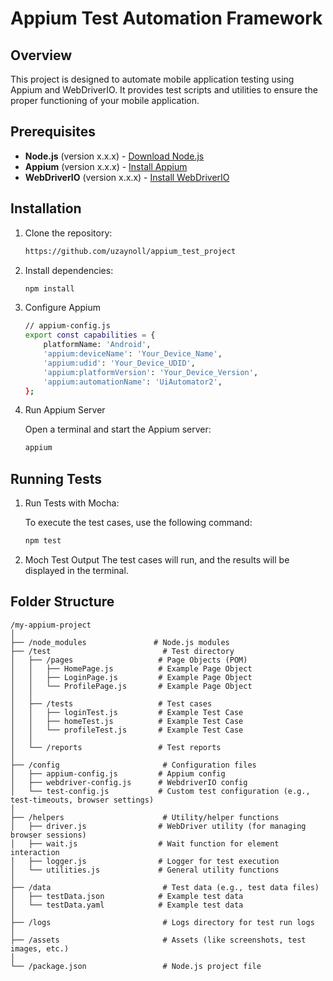 # Appium Test Automation Framework

## Overview
This project is designed to automate mobile application testing using Appium and WebDriverIO. It provides test scripts and utilities to ensure the proper functioning of your mobile application.

## Prerequisites
- **Node.js** (version x.x.x) - [Download Node.js](https://nodejs.org/)
- **Appium** (version x.x.x) - [Install Appium](https://www.npmjs.com/package/appium)
- **WebDriverIO** (version x.x.x) - [Install WebDriverIO](https://www.npmjs.com/package/webdriverio)

## Installation
1. Clone the repository:
   ```bash
   https://github.com/uzaynoll/appium_test_project
2. Install dependencies:
    ```bash
    npm install
3. Configure Appium
    ```bash
    // appium-config.js
    export const capabilities = {
        platformName: 'Android',
        'appium:deviceName': 'Your_Device_Name',
        'appium:udid': 'Your_Device_UDID',
        'appium:platformVersion': 'Your_Device_Version',
        'appium:automationName': 'UiAutomator2',
    };
4. Run Appium Server

    Open a terminal and start the Appium server:
    ```bash
    appium

## Running Tests
1. Run Tests with Mocha: 

    To execute the test cases, use the following command:

    ```bash
    npm test    
2. Moch Test Output
The test cases will run, and the results will be displayed in the terminal.

## Folder Structure
 ```
 /my-appium-project
│
├── /node_modules               # Node.js modules
├── /test                         # Test directory
│   ├── /pages                   # Page Objects (POM)
│   │   ├── HomePage.js          # Example Page Object
│   │   ├── LoginPage.js         # Example Page Object
│   │   └── ProfilePage.js       # Example Page Object
│   │
│   ├── /tests                   # Test cases
│   │   ├── loginTest.js         # Example Test Case
│   │   ├── homeTest.js          # Example Test Case
│   │   └── profileTest.js       # Example Test Case
│   │
│   └── /reports                 # Test reports
│
├── /config                       # Configuration files
│   ├── appium-config.js         # Appium config
│   ├── webdriver-config.js      # WebdriverIO config
│   └── test-config.js           # Custom test configuration (e.g., test-timeouts, browser settings)
│
├── /helpers                      # Utility/helper functions
│   ├── driver.js                # WebDriver utility (for managing browser sessions)
│   ├── wait.js                  # Wait function for element interaction
│   ├── logger.js                # Logger for test execution
│   └── utilities.js             # General utility functions
│
├── /data                         # Test data (e.g., test data files)
│   ├── testData.json            # Example test data
│   └── testData.yaml            # Example test data
│
├── /logs                         # Logs directory for test run logs
│
├── /assets                       # Assets (like screenshots, test images, etc.)
│
└── /package.json                 # Node.js project file


